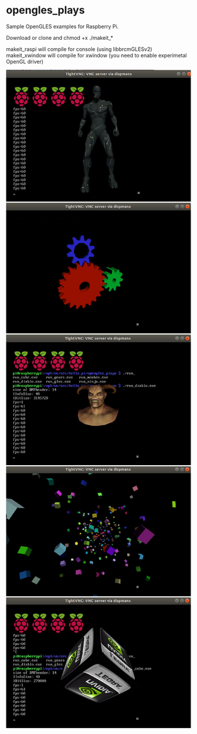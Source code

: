 # opengles_plays

Sample OpenGLES examples for Raspberry Pi.

Download or clone and chmod +x ./makeit_*

makeit_raspi will compile for console (using libbrcmGLESv2)
makeit_xwindow will compile for xwindow (you need to enable experimetal OpenGL driver)

<p align="center">
  <img src="images/ninja.png"/>
  <img src="images/gears.png"/>
  <img src="images/diablo.png"/>
  <img src="images/cubes.png"/>
  <img src="images/cube.png"/>
</p>
